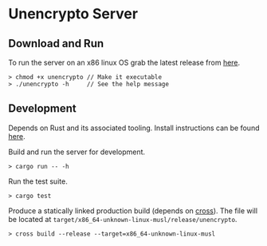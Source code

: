 # Unencrypto Server

## Download and Run

To run the server on an x86 linux OS grab the latest release from [here](https://github.com/lukemcneil/unencrypto/releases/latest).

    > chmod +x unencrypto // Make it executable
    > ./unencrypto -h     // See the help message

## Development

Depends on Rust and its associated tooling. Install instructions can be found [here](https://www.rust-lang.org/tools/install).

Build and run the server for development.

    > cargo run -- -h

Run the test suite.

    > cargo test

Produce a statically linked production build (depends on [cross](https://github.com/rust-embedded/cross)). The file will be located at `target/x86_64-unknown-linux-musl/release/unencrypto`.

    > cross build --release --target=x86_64-unknown-linux-musl
